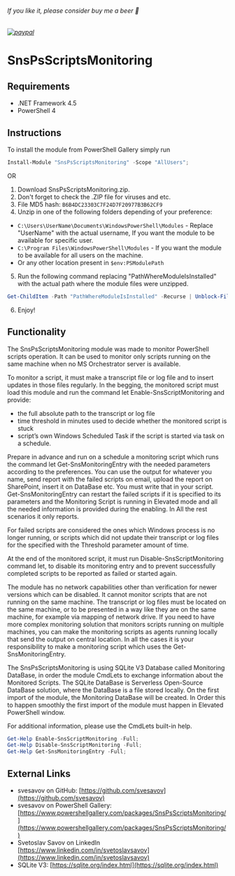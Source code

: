 
###### If you like it, please consider buy me a beer :beer:
###### [![paypal](https://www.paypalobjects.com/en_US/i/btn/btn_donateCC_LG.gif)](https://www.paypal.com/cgi-bin/webscr?cmd=_s-xclick&hosted_button_id=6NKR7XQH5E2P2&source=url)


# SnsPsScriptsMonitoring


## Requirements

* .NET Framework 4.5
* PowerShell 4


## Instructions

To install the module from PowerShell Gallery simply run
```powershell
Install-Module "SnsPsScriptsMonitoring" -Scope "AllUsers";
```
OR
1. Download SnsPsScriptsMonitoring.zip.
2. Don't forget to check the .ZIP file for viruses and etc.
3. File MD5 hash: `B6B4DC23303C7F24D7F20977B3B62CF9`
4. Unzip in one of the following folders depending of your preference:
* `C:\Users\UserName\Documents\WindowsPowerShell\Modules` - Replace "UserName" with the actual username, If you want the module to be available for specific user.
* `C:\Program Files\WindowsPowerShell\Modules` - If you want the module to be available for all users on the machine.
* Or any other location present in `$env:PSModulePath`
5. Run the following command replacing "PathWhereModuleIsInstalled" with the actual path where the module files were unzipped.
```powershell
Get-ChildItem -Path "PathWhereModuleIsInstalled" -Recurse | Unblock-File
```
6. Enjoy!


## Functionality

The SnsPsScriptsMonitoring module was made to monitor PowerShell scripts operation. It can be used to monitor only
scripts running on the same machine when no MS Orchestrator server is available.

To monitor a script, it must make a transcript file or log file and to insert updates in those files regularly. In the
begging, the monitored script must load this module and run the command let Enable-SnsScriptMonitoring and
provide:
- the full absolute path to the transcript or log file
- time threshold in minutes used to decide whether the monitored script is stuck
- script’s own Windows Scheduled Task if the script is started via task on a schedule.

Prepare in advance and run on a schedule a monitoring script which runs the command let Get-SnsMonitoringEntry
with the needed parameters according to the preferences. You can use the output for whatever you name, send report
with the failed scripts on email, upload the report on SharePoint, insert it on DataBase etc. You must write that in your
script. Get-SnsMonitoringEntry can restart the failed scripts if it is specified to its parameters and the Monitoring Script
is running in Elevated mode and all the needed information is provided during the enabling. In All the rest scenarios it
only reports.

For failed scripts are considered the ones which Windows process is no longer running, or scripts which did not update
their transcript or log files for the specified with the Threshold parameter amount of time.

At the end of the monitored script, it must run Disable-SnsScriptMonitoring command let, to disable its monitoring
entry and to prevent successfully completed scripts to be reported as failed or started again.

The module has no network capabilities other than verification for newer versions which can be disabled. It cannot
monitor scripts that are not running on the same machine. The transcript or log files must be located on the same
machine, or to be presented in a way like they are on the same machine, for example via mapping of network drive. If
you need to have more complex monitoring solution that monitors scripts running on multiple machines, you can
make the monitoring scripts as agents running locally that send the output on central location. In all the cases it is
your responsibility to make a monitoring script which uses the Get-SnsMonitoringEntry.

The SnsPsScriptsMonitoring is using SQLite V3 Database called Monitoring DataBase, in order the module CmdLets to
exchange information about the Monitored Scripts. The SQLite DataBase is Serverless Open-Source DataBase solution,
where the DataBase is a file stored locally. On the first import of the module, the Monitoring DataBase will be created.
In Order this to happen smoothly the first import of the module must happen in Elevated PowerShell window.

For additional information, please use the CmdLets built-in help.
```powershell
Get-Help Enable-SnsScriptMonitoring -Full;
Get-Help Disable-SnsScriptMonitoring -Full;
Get-Help Get-SnsMonitoringEntry -Full;
```


## External Links

- svesavov on GitHub: [https://github.com/svesavov](https://github.com/svesavov)
- svesavov on PowerShell Gallery: [https://www.powershellgallery.com/packages/SnsPsScriptsMonitoring/](https://www.powershellgallery.com/packages/SnsPsScriptsMonitoring/)
- Svetoslav Savov on LinkedIn [https://www.linkedin.com/in/svetoslavsavov](https://www.linkedin.com/in/svetoslavsavov)
- SQLite V3: [https://sqlite.org/index.html](https://sqlite.org/index.html)
